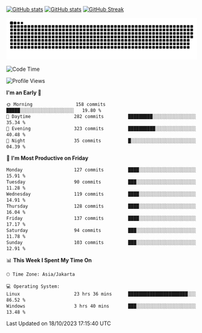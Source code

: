 [![GitHub stats](https://github-readme-stats.vercel.app/api?username=aurelioklv&card_width=500&show_icons=true&rank_icon=github&theme=solarized-dark#gh-dark-mode-only)](https://github.com/anuraghazra/github-readme-stats#gh-dark-mode-only)
[![GitHub stats](https://github-readme-stats.vercel.app/api?username=aurelioklv&card_width=500&show_icons=true&rank_icon=github&theme=buefy#gh-light-mode-only)](https://github.com/anuraghazra/github-readme-stats#gh-light-mode-only)
[![GitHub Streak](https://streak-stats.demolab.com/?user=aurelioklv&card_width=336&theme=solarized-dark)](https://git.io/streak-stats)

<picture>
  <source media="(prefers-color-scheme: dark)" srcset="https://raw.githubusercontent.com/aurelioklv/aurelioklv/snake-output/github-contribution-grid-snake-dark.svg">
  <source media="(prefers-color-scheme: light)" srcset="https://raw.githubusercontent.com/aurelioklv/aurelioklv/snake-output/github-contribution-grid-snake.svg">
  <img alt="github contribution grid snake animation" src="https://raw.githubusercontent.com/aurelioklv/aurelioklv/snake-output/github-contribution-grid-snake.svg">
</picture>

<!--START_SECTION:waka-->
![Code Time](http://img.shields.io/badge/Code%20Time-205%20hrs%2015%20mins-blue)

![Profile Views](http://img.shields.io/badge/Profile%20Views-67-blue)

**I'm an Early 🐤** 

```text
🌞 Morning                158 commits         █████░░░░░░░░░░░░░░░░░░░░   19.80 % 
🌆 Daytime                282 commits         █████████░░░░░░░░░░░░░░░░   35.34 % 
🌃 Evening                323 commits         ██████████░░░░░░░░░░░░░░░   40.48 % 
🌙 Night                  35 commits          █░░░░░░░░░░░░░░░░░░░░░░░░   04.39 % 
```
📅 **I'm Most Productive on Friday** 

```text
Monday                   127 commits         ████░░░░░░░░░░░░░░░░░░░░░   15.91 % 
Tuesday                  90 commits          ███░░░░░░░░░░░░░░░░░░░░░░   11.28 % 
Wednesday                119 commits         ████░░░░░░░░░░░░░░░░░░░░░   14.91 % 
Thursday                 128 commits         ████░░░░░░░░░░░░░░░░░░░░░   16.04 % 
Friday                   137 commits         ████░░░░░░░░░░░░░░░░░░░░░   17.17 % 
Saturday                 94 commits          ███░░░░░░░░░░░░░░░░░░░░░░   11.78 % 
Sunday                   103 commits         ███░░░░░░░░░░░░░░░░░░░░░░   12.91 % 
```


📊 **This Week I Spent My Time On** 

```text
🕑︎ Time Zone: Asia/Jakarta

💻 Operating System: 
Linux                    23 hrs 36 mins      ██████████████████████░░░   86.52 % 
Windows                  3 hrs 40 mins       ███░░░░░░░░░░░░░░░░░░░░░░   13.48 % 
```


 Last Updated on 18/10/2023 17:15:40 UTC
<!--END_SECTION:waka-->
